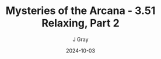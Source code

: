---
title: 'Mysteries of the Arcana - 3.51 Relaxing, Part 2'
alt: 'Mysteries of the Arcana'
date: '2024-10-03'
author: 'J Gray'
artist: 'Sarrah'
---